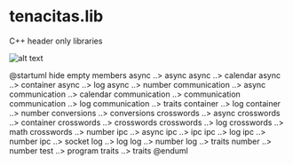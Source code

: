 # tenacitas.lib
C++ header only libraries

![alt text](https://github.com/rodrigocanellas/tenacitas.lib/doc/main/dependencies.png?raw=true)


@startuml
hide empty members
async ..> async
async ..> calendar
async ..> container
async ..> log
async ..> number
communication ..> async
communication ..> calendar
communication ..> communication
communication ..> log
communication ..> traits
container ..> log
container ..> number
conversions ..> conversions
crosswords ..> async
crosswords ..> container
crosswords ..> crosswords
crosswords ..> log
crosswords ..> math
crosswords ..> number
ipc ..> async
ipc ..> ipc
ipc ..> log
ipc ..> number
ipc ..> socket
log ..> log
log ..> number
log ..> traits
number ..> number
test ..> program
traits ..> traits
@enduml
